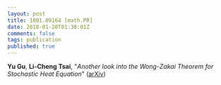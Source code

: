 ```yaml
---
layout: post
title: 1801.09164 [math.PR]
date: 2018-01-28T01:38:01Z
comments: false
tags: publication
published: true
---
```


<b>Yu Gu</b>, <b>Li-Cheng Tsai</b>, "<i>Another look into the Wong-Zakai Theorem for Stochastic Heat Equation</i>" ([arXiv](http://arxiv.org/abs/1801.09164v1))
